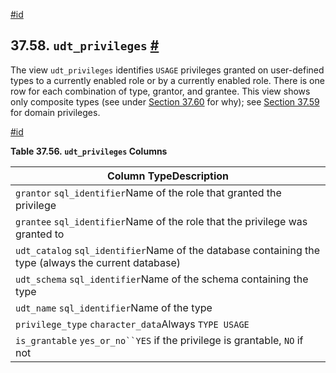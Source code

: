 [#id](#INFOSCHEMA-UDT-PRIVILEGES)

## 37.58. `udt_privileges` [#](#INFOSCHEMA-UDT-PRIVILEGES)

The view `udt_privileges` identifies `USAGE` privileges granted on user-defined types to a currently enabled role or by a currently enabled role. There is one row for each combination of type, grantor, and grantee. This view shows only composite types (see under [Section 37.60](infoschema-user-defined-types) for why); see [Section 37.59](infoschema-usage-privileges) for domain privileges.

[#id](#id-1.7.6.62.3)

**Table 37.56. `udt_privileges` Columns**

| Column TypeDescription                                                                               |
| ---------------------------------------------------------------------------------------------------- |
| `grantor` `sql_identifier`Name of the role that granted the privilege                                |
| `grantee` `sql_identifier`Name of the role that the privilege was granted to                         |
| `udt_catalog` `sql_identifier`Name of the database containing the type (always the current database) |
| `udt_schema` `sql_identifier`Name of the schema containing the type                                  |
| `udt_name` `sql_identifier`Name of the type                                                          |
| `privilege_type` `character_data`Always `TYPE USAGE`                                                 |
| `is_grantable` `yes_or_no``YES` if the privilege is grantable, `NO` if not                           |
